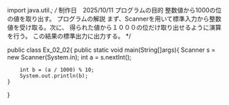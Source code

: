 
import java.util.*;
/*
制作日　2025/10/11
プログラムの目的
整数値から1000の位の値を取り出す。
プログラムの解説
まず、Scannerを用いて標準入力から整数値を受け取る。次に、
得られた値から１０００の位だけ取り出せるように演算を行う。
この結果の標準出力に出力する。
*/

public class Ex_02_02{
    public static void main(String[]args){
        Scanner s = new Scanner(System.in);
        int a = s.nextInt();
        
        int b = (a / 1000) % 10;
        System.out.println(b);
    }
}
